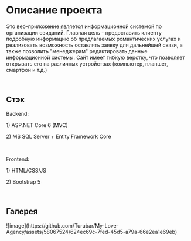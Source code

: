 <h1>Описание проекта</h1>
<p>Это веб-приложение является информационной системой по организации свиданий.
Главная цель - предоставить клиенту подробную информацию об предлагаемых романтических услугах и реализовать возможность оставлять заявку для дальнейшей связи, а также позволить "менеджерам" редактировать данные информационной системы. Сайт имеет гибкую верстку, что позволяет открывать его на различных устройствах (компьютер, планшет, смартфон и т.д.)</p>
<br>
<h2>Стэк</h2>
<p>Backend:</p>
<p>1) ASP.NET Core 6 (MVC)</p>
<p>2) MS SQL Server + Entity Framework Core</p>
<br>
<p>Frontend:</p>
<p>1) HTML/CSS/JS</p>
<p>2) Bootstrap 5</p>
<br>
<h2>Галерея</h2>
![image](https://github.com/Turubar/My-Love-Agency/assets/58067524/624ec69c-7fed-45d5-a79a-66e2ea1e69eb)

